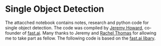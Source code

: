 # Single Object Detection

The attacched notebook contains notes, research and python code for single object detection. The code was compiled by [Jeremy Howard](http://www.fast.ai/about/#jeremy), co-founder of [fast.ai](http://course.fast.ai). Many thanks to Jeremy and [Rachel Thomas](http://www.fast.ai/about/#rachel) for allowing me to take part as fellow. The following code is based on the [fast.ai libary](https://github.com/fastai/fastai/).

